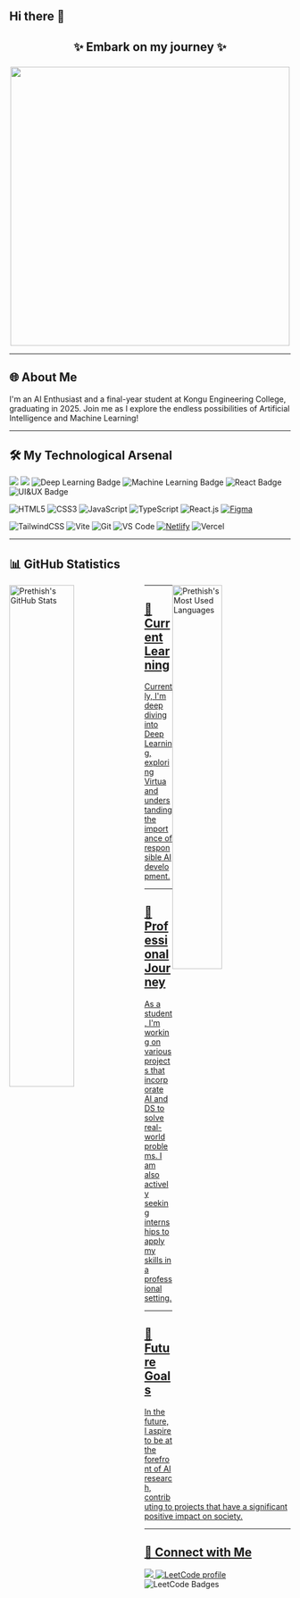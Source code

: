 ## Hi there 👋
<div align="center">
    <h2>✨ Embark on my journey ✨</h2>
    <h3></h3>
    <img src="https://www.japan-academy.in/blog/wp-content/uploads/2021/10/motivational-Naruto-quote-1024x576.jpg" width="500px"/>
</div>
<hr>
<div>
    <h2>🌐 About Me</h2>
    <p>I'm an AI Enthusiast and a final-year student at Kongu Engineering College, graduating in 2025. Join me as I explore the endless possibilities of Artificial Intelligence and Machine Learning!</p>
</div>
<hr>
<div >
    <h2>🛠️ My Technological Arsenal </h2>
     <div>
         <img src="https://img.shields.io/badge/-Python-3776AB?style=for-the-badge&logo=python&logoColor=white" />
         <img src="https://img.shields.io/badge/-Java-E34F26?style=for-the-badge&logo=java&logoColor=white" />
         <img src="https://img.shields.io/badge/-Deep%20Learning-007ACC?style=for-the-badge&logo=tensorflow&logoColor=white" alt="Deep Learning Badge"/>
        <img src="https://img.shields.io/badge/-Data%20Structures-FFCA28?style=for-the-badge&logo=algorithm&logoColor=black" alt="Machine Learning Badge"/>
        <img src="https://img.shields.io/badge/-React-61DAFB?style=for-the-badge&logo=react&logoColor=white" alt="React Badge"/>
        <img src="https://img.shields.io/badge/-HTML5-E34F26?style=for-the-badge&logo=html5&logoColor=white" alt="UI&UX Badge"/>
        
![HTML5](https://img.shields.io/badge/-HTML5-%23E44D27?style=flat-square&logo=html5&logoColor=ffffff)
![CSS3](https://img.shields.io/badge/-CSS3-%231572B6?style=flat-square&logo=css3)
![JavaScript](https://img.shields.io/badge/-JavaScript-%23F7DF1C?style=flat-square&logo=javascript&logoColor=000000&labelColor=%23F7DF1C&color=%23FFCE5A)
![TypeScript](https://img.shields.io/badge/-TypeScript-007ACC?style=flat-square&logo=typescript&logoColor=white)
![React.js](https://img.shields.io/badge/-React.js-%23282C34?style=flat-square&logo=react)
[![Figma](https://img.shields.io/badge/Figma-F24E1E?logo=figma&logoColor=white)](#)

![TailwindCSS](https://img.shields.io/badge/-TailwindCSS-%231a202c?style=flat-square&logo=tailwind-css)
![Vite](https://img.shields.io/badge/-Vite-%23646CFF?style=flat-square&logo=vite&logoColor=ffffff)
![Git](https://img.shields.io/badge/-Git-%23F05032?style=flat-square&logo=git&logoColor=%23ffffff)
![VS Code](https://img.shields.io/badge/-VSCode-%23007ACC?style=flat-square&logo=visual-studio-code)
[![Netlify](https://img.shields.io/badge/Netlify-%23000000.svg?logo=netlify&logoColor=#00C7B7)](#)
![Vercel](https://img.shields.io/badge/-Vercel-%23ffffff?style=flat-square&logo=vercel&logoColor=000000)

</div>
<hr>
<div align="centre">
    <h2 align="left">📊 GitHub Statistics</h2>
      <a href="https://github.com/prethish004">
        <img src="https://github-readme-stats.vercel.app/api?username=prethish004&show_icons=true&theme=radical" alt="Prethish's GitHub Stats" style="width: 48%; float: left;" />
    </a>
    <a href="https://github.com/prethish004">
        <img src="https://github-readme-stats.vercel.app/api/top-langs/?username=prethish004&layout=compact&theme=radical" alt="Prethish's Most Used Languages" style="width: 42%; float: right;" />
    </div>
</div>
<hr>
<div >
    <h2>🌱 Current Learning</h2>
    <p>Currently, I'm deep diving into Deep Learning, exploring Virtua and understanding the importance of responsible AI development.</p>
</div>
<hr>
<div >
    <h2>💼 Professional Journey</h2>
    <p>As a student, I'm working on various projects that incorporate AI and DS to solve real-world problems. I am also actively seeking internships to apply my skills in a professional setting.</p>
</div>
<hr>
<div >
    <h2>🔭 Future Goals</h2>
    <p>In the future, I aspire to be at the forefront of AI research, contributing to projects that have a significant positive impact on society.</p>
</div>
<hr>
<div >
    <h2>🤝 Connect with Me</h2>
    <a href="https://www.linkedin.com/in/prethish-ga-84b96224b/">
        <img src="https://img.shields.io/badge/-LinkedIn-0072B1?style=for-the-badge&logo=LinkedIn&logoColor=white" />
    </a>
     <a href="https://leetcode.com/prethish04/">
        <img src="https://img.shields.io/badge/LeetCode-prethish04-ffa116?style=for-the-badge&logo=LeetCode&logoColor=black" alt="LeetCode profile"/>
     </a>
</div>
    <img src="https://leetcode-badge-showcase.vercel.app/api?username=prethish04&animated=true" alt="LeetCode Badges"/>
